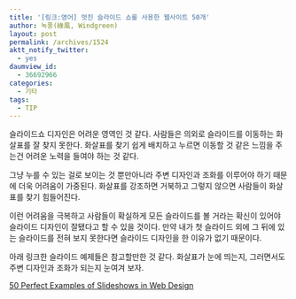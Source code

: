 ```yaml
---
title: '[링크:영어] 멋진 슬라이드 쇼를 사용한 웹사이트 50개'
author: 녹풍(綠風, Windgreen)
layout: post
permalink: /archives/1524
aktt_notify_twitter:
  - yes
daumview_id:
  - 36692966
categories:
  - 기타
tags:
  - TIP
---
```

슬라이드쇼 디자인은 어려운 영역인 것 같다. 사람들은 의외로 슬라이드를 이동하는 화살표를 잘 찾지 못한다. 화살표를 찾기 쉽게 배치하고 누르면 이동할 것 같은 느낌을 주는건 어려운 노력을 들여야 하는 것 같다. 

그냥 누를 수 있는 걸로 보이는 것 뿐만아니라 주변 디자인과 조화를 이루어야 하기 때문에 더욱 어려움이 가중된다. 화살표를 강조하면 거북하고 그렇지 않으면 사람들이 화살표를 찾기 힘들어진다. 

이런 어려움을 극복하고 사람들이 확실하게 모든 슬라이드를 볼 거라는 확신이 있어야 슬라이드 디자인이 잘됐다고 할 수 있을 것이다. 만약 내가 첫 슬라이드 외에 그 뒤에 있는 슬라이드를 전혀 보지 못한다면 슬라이드 디자인을 한 이유가 없기 때문이다.

아래 링크한 슬라이드 예제들은 참고할만한 것 같다. 화살표가 눈에 띄는지, 그러면서도 주변 디자인과 조화가 되는지 눈여겨 보자. 

[50 Perfect Examples of Slideshows in Web Design][1]

 [1]: http://aext.net/2011/07/50-perfect-examples-of-slideshows-in-web-design/